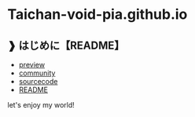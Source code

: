 # Taichan-void-pia.github.io
## ❱ はじめに【README】
* [preview](https://github.com/nemonowa/twow)
* [community](https://discord.gg/nqx8esTwzS)
* [sourcecode](https://github.com/Taichan-void-pia/Taichan-void-pia.github.io/edit/main/README.md)
* [README](https://github.com/Taichan-void-pia/Taichan-void-pia.github.io/edit/main/README.md)


let's enjoy my world!
